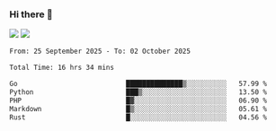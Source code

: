 ### Hi there 👋️

![](https://komarev.com/ghpvc/?username=Loner1024)
![](https://hit.yhype.me/github/profile?account_id=20189164)

<!--START_SECTION:waka-->

```txt
From: 25 September 2025 - To: 02 October 2025

Total Time: 16 hrs 34 mins

Go                           ██████████████▒░░░░░░░░░░   57.99 %
Python                       ███▒░░░░░░░░░░░░░░░░░░░░░   13.50 %
PHP                          █▓░░░░░░░░░░░░░░░░░░░░░░░   06.90 %
Markdown                     █▒░░░░░░░░░░░░░░░░░░░░░░░   05.61 %
Rust                         █░░░░░░░░░░░░░░░░░░░░░░░░   04.56 %
```

<!--END_SECTION:waka-->



